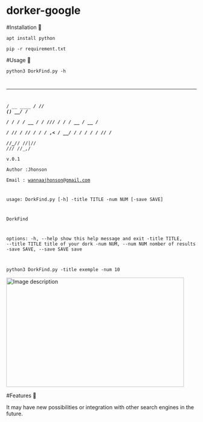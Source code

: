 # dorker-google

#Installation 📝

<code>apt install python</code>

<code>pip -r requirement.txt</code>

#Usage 🚀

<code>python3 DorkFind.py -h

  ____             __   _______           __                                                                                                                      
   / __ \____  _____/ /__/ ____(_)___  ____/ /                                                                                                                      
  / / / / __ \/ ___/ //_/ /_  / / __ \/ __  /                                                                                                                       
 / /_/ / /_/ / /  / ,< / __/ / / / / / /_/ /                                                                                                                        
/_____/\____/_/  /_/|_/_/   /_/_/ /_/\__,_/                                                                                                                         
                                 v.0.1                                                                                                                              
                                 Author :Jhonson                                                                                                                    
                                 Email : wannaajhonson@gmail.com                                                                                                    
                                                                                                                                                                    
usage: DorkFind.py [-h] -title TITLE -num NUM [-save SAVE]

DorkFind

options:
  -h, --help            show this help message and exit
  -title TITLE, --title TITLE
                        title of your dork
  -num NUM, --num NUM   nomber of results
  -save SAVE, --save SAVE
                        save
                                 

</code>




<code>python3 DorkFind.py -title exemple -num 10</code> 

<img src="https://i.postimg.cc/FzbWBX6n/dorkfind.png" alt="Image description" width="470" height="290">


#Features 💬


It may have new possibilities or integration with other search engines in the future.
